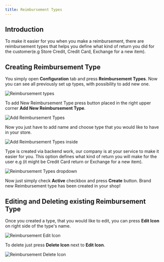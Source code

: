 ```yaml
---
title: Reimbursement Types
---
```


## Introduction

To make it easier for you when you make a reimbursement, there are reimbursement types that helps you define what kind of return you did for the customer(e.g Store Credit, Credit Card, Exchange for a new item).

## Creating Reimbursement Type

You simply open **Configuration** tab and press **Reimbursement Types**. 
Now you can see all previously set up types, with possibility to add new one.

![Reimbursement types]()

To add New Reimbursement Type press button placed in the right upper corner **Add New Reimbursement Type**.

![Add Reimbursement Types]()

Now you just have to add name and choose type that you would like to have in your store. 

![Add Reimbursement Types inside]()

Type is created via backend work, our company is at your service to make it easier for you. This option defines what kind of return you will make for the user e.g (it might be Credit Card return or Exchange for a new item).

![Reimbursement Types dropdown]()

Now just simply check **Active** checkbox and press **Create** button. Brand new Reimbursement type has been created in your shop!

## Editing and Deleting existing Reimbursement Type

Once you created a type, that you would like to edit, you can press **Edit Icon** on right side of the type's name.

![Reimbursement Edit Icon]()

To delete just press **Delete Icon** next to **Edit Icon**.

![Reimbursement Delete Icon]()
